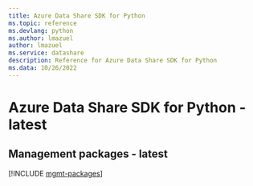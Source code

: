 ```yaml
---
title: Azure Data Share SDK for Python
ms.topic: reference
ms.devlang: python
ms.author: lmazuel
author: lmazuel
ms.service: datashare
description: Reference for Azure Data Share SDK for Python
ms.data: 10/26/2022
---
```

# Azure Data Share SDK for Python - latest

## Management packages - latest
[!INCLUDE [mgmt-packages](data-share-mgmt-index.md)]